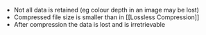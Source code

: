- Not all data is retained (eg colour depth in an image may be lost)
- Compressed file size is smaller than in [[Lossless Compression]]
- After compression the data is lost and is irretrievable